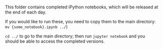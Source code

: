 This folder contains completed iPython notebooks, which will be released at the end of each day.

If you would like to run these, you need to copy them to the main directory: `mv {some_notebook}.ipynb ../`)

`cd ../` to go to the main directory; then run `jupyter notebook` and you should be able to access the completed versions.
